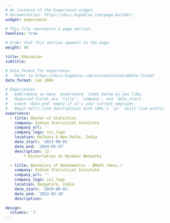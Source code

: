 ```yaml
---
# An instance of the Experience widget.
# Documentation: https://docs.hugoblox.com/page-builder/
widget: experience

# This file represents a page section.
headless: true

# Order that this section appears on the page.
weight: 40

title: Education
subtitle:

# Date format for experience
#   Refer to https://docs.hugoblox.com/customization/#date-format
date_format: Jan 2006

# Experiences.
#   Add/remove as many `experience` items below as you like.
#   Required fields are `title`, `company`, and `date_start`.
#   Leave `date_end` empty if it's your current employer.
#   Begin multi-line descriptions with YAML's `|2-` multi-line prefix.
experience:
  - title: Master of Statistics
    company: Indian Statistical Institute
    company_url: ''
    company_logo: isi_logo
    location: Kolkata & New Delhi, India
    date_start: '2022-08-01'
    date_end: '2024-05-27'
    description: |2-
        * Dissertation on Dynamic Networks

  - title: Bachelors of Mathematics - BMath (Hons.)
    company: Indian Statistical Institute
    company_url: ''
    company_logo: isi_logo
    location: Bangalore, India
    date_start: '2019-08-01'
    date_end: '2022-05-16'
    description: 

design:
  columns: '1'
---
```

